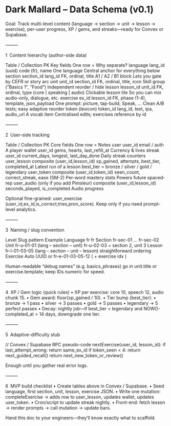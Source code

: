 # Dark Mallard – Data Schema (v0.1)

Goal: Track multi-level content (language → section → unit → lesson → exercise), per-user progress, XP / gems, and streaks—ready for Convex or Supabase.

⸻

1 Content hierarchy (author-side data)

Table / Collection PK Key fields One row = Why separate?
language lang_id (uuid) code (fr), name One language Central anchor for everything below
section section_id lang_id FK, ordinal, title A1 / A2 / B1 block Lets you gate by CEFR or story arc
unit unit_id section_id FK, ordinal, title, icon Skill group (“Basics 1”, “Food”) Independent reorder / hide
lesson lesson_id unit_id FK, ordinal, type (core | speaking | audio) Clickable lesson tile So you can mix audio-only, dialogue, etc.
exercise ex_id lesson_id FK, phase (1-4), template, json_payload One prompt: picture, tap-build, Speak, … Clean A/B tests; easy adaptive reorder
token (lexicon) token_id lang_id, text, ipa, audio_url A vocab item Centralised edits; exercises reference by id

⸻

2 User-side tracking

Table / Collection PK Core fields One row = Notes
user user_id email / auth A player
wallet user_id gems, hearts, last_refill_at Currency & lives
streak user_id current_days, longest, last_day_done Daily streak counters
user_lesson composite (user_id,lesson_id) xp_gained, attempts, best_tier, completed_at Latest run of a lesson best_tier = bronze / silver / gold / legendary
user_token composite (user_id,token_id) seen_count, correct_streak, ease (SM-2) Per-word mastery stats Powers future spaced-rep
user_audio (only if you add Pimsleur) composite (user_id,lesson_id) seconds_played, is_completed Audio progress

Optional fine-grained: user_exercise (user_id,ex_id,is_correct,tries,pron_score). Keep only if you need prompt-level analytics.

⸻

3 Naming / slug convention

Level Slug pattern Example
Language fr fr
Section fr-sec-01 … fr-sec-02
Unit fr-u-01-01 (lang – section – unit) fr-u-02-03 = section 2, unit 3
Lesson fr-l-01-03-05 (lang – section – unit – lesson) straightforward ordering
Exercise Auto UUID or fr-e-01-03-05-12 ( + exercise idx )

Human-readable “debug names” (e.g. basics_phrases) go in unit.title or exercise.template; keep IDs numeric for speed.

⸻

4 XP / Gem logic (quick rules)
 • XP per exercise: core 10, speech 12, audio chunk 15.
 • Gem award: floor(xp_gained / 10).
 • Tier bump (best_tier):
 • bronze → 1 pass
 • silver → 3 passes
 • gold → 5 passes
 • legendary → 5 perfect passes
 • Decay: nightly job—if best_tier < legendary and NOW()-completed_at > 14 days, downgrade one tier.

⸻

5 Adaptive-difficulty stub

// Convex / Supabase RPC pseudo-code
nextExercise(user_id, lesson_id):
  if last_attempt_wrong:
      return same_ex_id
  if token_seen < 4:
      return next_guided_recall()
  return next_new_token_or_review()

Enough until you gather real error logs.

⸻

6 MVP build checklist
 • Create tables above in Convex / Supabase.
 • Seed language, first section, unit, lesson, exercise JSON.
 • Write one mutation: completeExercise → adds row to user_lesson, updates wallet, updates user_token.
 • Cron/script to update streak nightly.
 • Front-end: fetch lesson → render prompts → call mutation → update bars.

Hand this doc to your engineers—they’ll know exactly what to scaffold.
